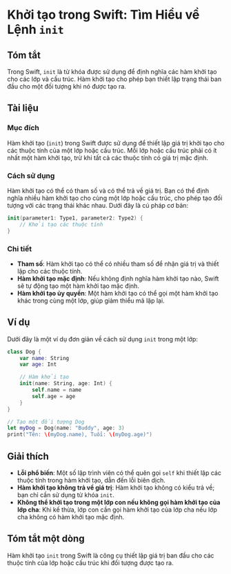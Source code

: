 <!--
Meta Description: # Khởi tạo trong Swift: Tìm Hiểu về Lệnh `init` ## Tóm tắt Trong Swift, `init` là từ khóa được sử dụng để định nghĩa các hàm khởi tạo cho các lớp và c...
Meta Keywords: tạo, khởi, hàm, một, lớp
-->

# Khởi tạo trong Swift: Tìm Hiểu về Lệnh `init`

## Tóm tắt
Trong Swift, `init` là từ khóa được sử dụng để định nghĩa các hàm khởi tạo cho các lớp và cấu trúc. Hàm khởi tạo cho phép bạn thiết lập trạng thái ban đầu cho một đối tượng khi nó được tạo ra.

## Tài liệu
### Mục đích
Hàm khởi tạo (`init`) trong Swift được sử dụng để thiết lập giá trị khởi tạo cho các thuộc tính của một lớp hoặc cấu trúc. Mỗi lớp hoặc cấu trúc phải có ít nhất một hàm khởi tạo, trừ khi tất cả các thuộc tính có giá trị mặc định.

### Cách sử dụng
Hàm khởi tạo có thể có tham số và có thể trả về giá trị. Bạn có thể định nghĩa nhiều hàm khởi tạo cho cùng một lớp hoặc cấu trúc, cho phép tạo đối tượng với các trạng thái khác nhau. Dưới đây là cú pháp cơ bản:

```swift
init(parameter1: Type1, parameter2: Type2) {
    // Khởi tạo các thuộc tính
}
```

### Chi tiết
- **Tham số**: Hàm khởi tạo có thể có nhiều tham số để nhận giá trị và thiết lập cho các thuộc tính.
- **Hàm khởi tạo mặc định**: Nếu không định nghĩa hàm khởi tạo nào, Swift sẽ tự động tạo một hàm khởi tạo mặc định.
- **Hàm khởi tạo ủy quyền**: Một hàm khởi tạo có thể gọi một hàm khởi tạo khác trong cùng một lớp, giúp giảm thiểu mã lặp lại.

## Ví dụ
Dưới đây là một ví dụ đơn giản về cách sử dụng `init` trong một lớp:

```swift
class Dog {
    var name: String
    var age: Int

    // Hàm khởi tạo
    init(name: String, age: Int) {
        self.name = name
        self.age = age
    }
}

// Tạo một đối tượng Dog
let myDog = Dog(name: "Buddy", age: 3)
print("Tên: \(myDog.name), Tuổi: \(myDog.age)")
```

## Giải thích
- **Lỗi phổ biến**: Một số lập trình viên có thể quên gọi `self` khi thiết lập các thuộc tính trong hàm khởi tạo, dẫn đến lỗi biên dịch.
- **Hàm khởi tạo không trả về giá trị**: Hàm khởi tạo không có kiểu trả về; bạn chỉ cần sử dụng từ khóa `init`.
- **Không thể khởi tạo trong một lớp con nếu không gọi hàm khởi tạo của lớp cha**: Khi kế thừa, lớp con cần gọi hàm khởi tạo của lớp cha nếu lớp cha không có hàm khởi tạo mặc định.

## Tóm tắt một dòng
Hàm khởi tạo `init` trong Swift là công cụ thiết lập giá trị ban đầu cho các thuộc tính của lớp hoặc cấu trúc khi đối tượng được tạo ra.